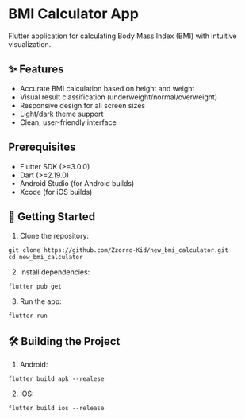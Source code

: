 # BMI Calculator App

Flutter application for calculating Body Mass Index (BMI) with intuitive visualization.


## ✨ Features

  - Accurate BMI calculation based on height and weight
  - Visual result classification (underweight/normal/overweight)
  - Responsive design for all screen sizes
  - Light/dark theme support
  - Clean, user-friendly interface


## Prerequisites

  - Flutter SDK (>=3.0.0)
  - Dart (>=2.19.0)
  - Android Studio (for Android builds)
  - Xcode (for iOS builds)


## 🚀 Getting Started

  1. Clone the repository:
   
    git clone https://github.com/Zzorro-Kid/new_bmi_calculator.git
    cd new_bmi_calculator
    
  2. Install dependencies:
  
    flutter pub get
    
  3. Run the app:
  
    flutter run
    

## 🛠 Building the Project 

  1. Android:
  
    flutter build apk --realese
    
  2. IOS: 
    
    flutter build ios --release


